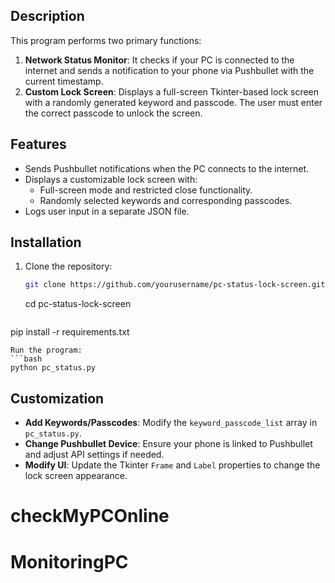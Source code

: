 ## Description
This program performs two primary functions:
1. **Network Status Monitor**: It checks if your PC is connected to the internet and sends a notification to your phone via Pushbullet with the current timestamp.
2. **Custom Lock Screen**: Displays a full-screen Tkinter-based lock screen with a randomly generated keyword and passcode. The user must enter the correct passcode to unlock the screen.
## Features
- Sends Pushbullet notifications when the PC connects to the internet.
- Displays a customizable lock screen with:
  - Full-screen mode and restricted close functionality.
  - Randomly selected keywords and corresponding passcodes.
- Logs user input in a separate JSON file.
## Installation
1. Clone the repository:
   ```bash
   git clone https://github.com/yourusername/pc-status-lock-screen.git
   ```
   cd pc-status-lock-screen
   ```bash
pip install -r requirements.txt
```
Run the program:
```bash
python pc_status.py
```
## Customization
- **Add Keywords/Passcodes**: Modify the `keyword_passcode_list` array in `pc_status.py`.
- **Change Pushbullet Device**: Ensure your phone is linked to Pushbullet and adjust API settings if needed.
- **Modify UI**: Update the Tkinter `Frame` and `Label` properties to change the lock screen appearance.
# checkMyPCOnline
# MonitoringPC
